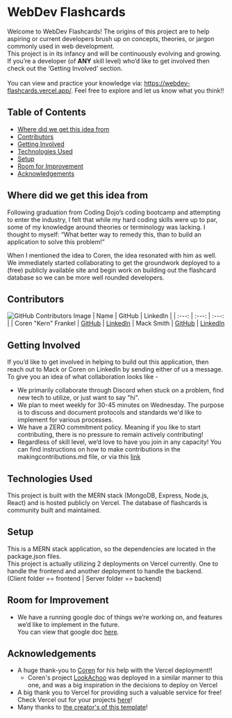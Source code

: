 # WebDev Flashcards
Welcome to WebDev Flashcards! The origins of this project are to help aspiring or current developers brush up on concepts, theories, or jargon commonly used in web development.<br/>
This project is in its infancy and will be continuously evolving and growing. If you’re a developer (of <b>ANY</b> skill level) who’d like to get involved then check out the ‘Getting Involved’ section. <br/><br/>
You can view and practice your knowledge via: https://webdev-flashcards.vercel.app/. Feel free to explore and let us know what you think!!

## Table of Contents
* [Where did we get this idea from](#where-did-we-get-this-idea-from)
* [Contributors](#contributors)
* [Getting Involved](#getting-involved)
* [Technologies Used](#technologies-used)
* [Setup](#setup)
* [Room for Improvement](#room-for-improvement)
* [Acknowledgements](#acknowledgements)

## Where did we get this idea from
Following graduation from Coding Dojo’s coding bootcamp and attempting to enter the industry, I felt that while my hard coding skills were up to par, some of my knowledge around theories or terminology was lacking. I thought to myself:  “What better way to remedy this, than to build an application to solve this problem!”

When I mentioned the idea to Coren, the idea resonated with him as well. We immediately started collaborating to get the groundwork deployed to a (free) publicly available site and begin work on building out the flashcard database so we can be more well rounded developers.

## Contributors
![GitHub Contributors Image](https://contrib.rocks/image?repo=m-smith15/webdev_flashcards)
| Name | GitHub | LinkedIn |
| :---: | :---: | :---: |
| Coren "Kern" Frankel | [GitHub](https://github.com/coren-frankel) | [LinkedIn](https://www.linkedin.com/in/coren-frankel/)
| Mack Smith | [GitHub](https://github.com/m-smith15) | [LinkedIn](https://www.linkedin.com/in/macksmithlambeau/)

## Getting Involved
If you’d like to get involved in helping to build out this application, then reach out to Mack or Coren on LinkedIn by sending either of us a message. To give you an idea of what collaboration looks like -
 * We primarily collaborate through Discord when stuck on a problem, find new tech to utilize, or just want to say "hi".
 * We plan to meet weekly for 30-45 minutes on Wednesday. The purpose is to discuss and document protocols and standards we'd like to implement for various processes. 
 * We have a ZERO commitment policy. Meaning if you like to start contributing, there is no pressure to remain actively contributing! 
 * Regardless of skill level, we’d love to have you join in any capacity! 
You can find instructions on how to make contributions in the makingcontributions.md file, or via this [link](https://github.com/m-smith15/webdev_flashcards/blob/master/makingcontributions.md)

## Technologies Used
This project is built with the MERN stack (MongoDB, Express, Node.js, React) and is hosted publicly on Vercel.
The database of flashcards is community built and maintained.

## Setup
This is a MERN stack application, so the dependencies are located in the package.json files.<br/>
This project is actually utilizing 2 deployments on Vercel currently. One to handle the frontend and another deployment to handle the backend. <br/> 
(Client folder == frontend | Server folder == backend)<br/>
<!-- TODO: Will describe process to fork and run locally once the dev | | localhost feature is added to project -->

## Room for Improvement
  - We have a running google doc of things we’re working on, and features we’d like to implement in the future. <br/> You can view that google doc [here](https://docs.google.com/document/d/1WCxL-ObpanxA-0_K81IMbNgWlwDwPS5SKxNcyhSYlw0/edit).

## Acknowledgements
- A huge thank-you to [Coren](https://github.com/coren-frankel) for his help with the Vercel deployment!!
  - Coren's project [LookAchoo](https://github.com/coren-frankel/LookAchoo) was deployed in a similar manner to this one, and was a big inspiration in the decisions to deploy on Vercel
- A big thank you to Vercel for providing such a valuable service for free! Check Vercel out for your projects [here](https://vercel.com/)!
- Many thanks to [the creator's of this template](https://github.com/ritaly/README-cheatsheet/blob/master/README.md)!
